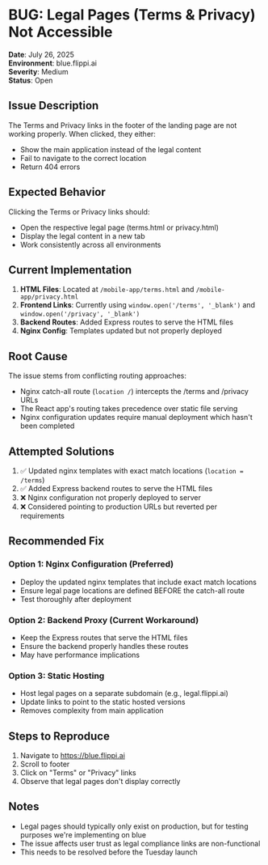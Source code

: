 # BUG: Legal Pages (Terms & Privacy) Not Accessible

**Date**: July 26, 2025  
**Environment**: blue.flippi.ai  
**Severity**: Medium  
**Status**: Open

## Issue Description

The Terms and Privacy links in the footer of the landing page are not working properly. When clicked, they either:
- Show the main application instead of the legal content
- Fail to navigate to the correct location
- Return 404 errors

## Expected Behavior

Clicking the Terms or Privacy links should:
- Open the respective legal page (terms.html or privacy.html)
- Display the legal content in a new tab
- Work consistently across all environments

## Current Implementation

1. **HTML Files**: Located at `/mobile-app/terms.html` and `/mobile-app/privacy.html`
2. **Frontend Links**: Currently using `window.open('/terms', '_blank')` and `window.open('/privacy', '_blank')`
3. **Backend Routes**: Added Express routes to serve the HTML files
4. **Nginx Config**: Templates updated but not properly deployed

## Root Cause

The issue stems from conflicting routing approaches:
- Nginx catch-all route (`location /`) intercepts the /terms and /privacy URLs
- The React app's routing takes precedence over static file serving
- Nginx configuration updates require manual deployment which hasn't been completed

## Attempted Solutions

1. ✅ Updated nginx templates with exact match locations (`location = /terms`)
2. ✅ Added Express backend routes to serve the HTML files
3. ❌ Nginx configuration not properly deployed to server
4. ❌ Considered pointing to production URLs but reverted per requirements

## Recommended Fix

### Option 1: Nginx Configuration (Preferred)
- Deploy the updated nginx templates that include exact match locations
- Ensure legal page locations are defined BEFORE the catch-all route
- Test thoroughly after deployment

### Option 2: Backend Proxy (Current Workaround)
- Keep the Express routes that serve the HTML files
- Ensure the backend properly handles these routes
- May have performance implications

### Option 3: Static Hosting
- Host legal pages on a separate subdomain (e.g., legal.flippi.ai)
- Update links to point to the static hosted versions
- Removes complexity from main application

## Steps to Reproduce

1. Navigate to https://blue.flippi.ai
2. Scroll to footer
3. Click on "Terms" or "Privacy" links
4. Observe that legal pages don't display correctly

## Notes

- Legal pages should typically only exist on production, but for testing purposes we're implementing on blue
- The issue affects user trust as legal compliance links are non-functional
- This needs to be resolved before the Tuesday launch